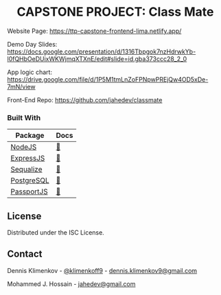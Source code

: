 <h1 align="center">CAPSTONE PROJECT: Class Mate</h1>
  
<!-- IMPORTANT LINKS -->

Website Page: https://ttp-capstone-frontend-lima.netlify.app/

Demo Day Slides: https://docs.google.com/presentation/d/1316Tbpgok7nzHdrwkYb-l0fQHbOeDUixWKWjmqXTXnE/edit#slide=id.gba373ccc28_2_0

App logic chart: https://drive.google.com/file/d/1P5M1tmLnZoFPNpwPREjQw4OD5xDe-7mN/view

Front-End Repo: https://github.com/jahedev/classmate

<!-- BUILT WITH -->

### Built With

| Package                                  | Docs                                                                             |
| ---------------------------------------- | -------------------------------------------------------------------------------- |
| [NodeJS](https://nodejs.org/en/)        | [:notebook:](https://nodejs.org/en/docs/)                                        | 
| [ExpressJS](https://expressjs.com/)      | [:notebook:](https://expressjs.com/en/5x/api.html)                               |
| [Sequalize](https://sequelize.org/)      | [:notebook:](https://sequelize.org/master/)                                      |
| [PostgreSQL](https://www.postgresql.org/)| [:notebook:](https://www.postgresql.org/docs/)                                     |
| [PassportJS](http://www.passportjs.org/) | [:notebook:](http://www.passportjs.org/docs/)                                    |

<!-- LICENSE -->

## License

Distributed under the ISC License.

<!-- CONTACT -->

## Contact

Dennis Klimenkov - [@klimenkoff9](https://twitter.com/DennisKlimenkov) - dennis.klimenkov9@gmail.com

Mohammed J. Hossain - jahedev@gmail.com
